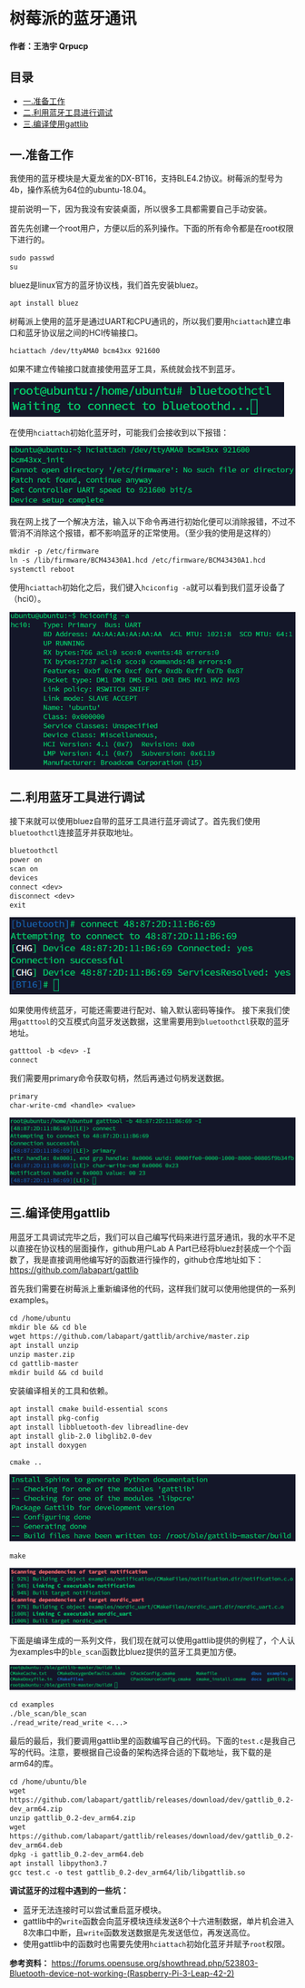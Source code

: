 树莓派的蓝牙通讯
==
#### 作者：王浩宇 Qrpucp

## 目录

- [一.准备工作](#1)
- [二.利用蓝牙工具进行调试](#2)
- [三.编译使用gattlib](#3)
  
<span id="1"></span>

## 一.准备工作

我使用的蓝牙模块是大夏龙雀的DX-BT16，支持BLE4.2协议。树莓派的型号为4b，操作系统为64位的ubuntu-18.04。

提前说明一下，因为我没有安装桌面，所以很多工具都需要自己手动安装。

首先先创建一个root用户，方便以后的系列操作。下面的所有命令都是在root权限下进行的。

```shell
sudo passwd
su
```

bluez是linux官方的蓝牙协议栈，我们首先安装bluez。

```shell
apt install bluez
```

树莓派上使用的蓝牙是通过UART和CPU通讯的，所以我们要用```hciattach```建立串口和蓝牙协议层之间的HCI传输接口。

```shell
hciattach /dev/ttyAMA0 bcm43xx 921600
```

如果不建立传输接口就直接使用蓝牙工具，系统就会找不到蓝牙。

![](./linux_photos/树莓派的蓝牙通讯/等待连接.png)


在使用```hciattach```初始化蓝牙时，可能我们会接收到以下报错：

![](./linux_photos/树莓派的蓝牙通讯/hciattach报错.png)

我在网上找了一个解决方法，输入以下命令再进行初始化便可以消除报错，不过不管消不消除这个报错，都不影响蓝牙的正常使用。（至少我的使用是这样的）

```shell
mkdir -p /etc/firmware
ln -s /lib/firmware/BCM43430A1.hcd /etc/firmware/BCM43430A1.hcd
systemctl reboot
```

使用```hciattach```初始化之后，我们键入```hciconfig -a```就可以看到我们蓝牙设备了（hci0）。

![](./linux_photos/树莓派的蓝牙通讯/hci0.png)

<span id="2"></span>

## 二.利用蓝牙工具进行调试

接下来就可以使用bluez自带的蓝牙工具进行蓝牙调试了。首先我们使用```bluetoothctl```连接蓝牙并获取地址。

```shell
bluetoothctl
power on
scan on
devices
connect <dev>
disconnect <dev>
exit
```
![](./linux_photos/树莓派的蓝牙通讯/蓝牙连接.png)

如果使用传统蓝牙，可能还需要进行配对、输入默认密码等操作。
接下来我们使用```gatttool```的交互模式向蓝牙发送数据，这里需要用到```bluetoothctl```获取的蓝牙地址。

```shell
gatttool -b <dev> -I
connect
```

我们需要用primary命令获取句柄，然后再通过句柄发送数据。

```shell
primary
char-write-cmd <handle> <value>
```
![](./linux_photos/树莓派的蓝牙通讯/发送数据.png)

<span id="3"></span>

## 三.编译使用gattlib

用蓝牙工具调试完毕之后，我们可以自己编写代码来进行蓝牙通讯，我的水平不足以直接在协议栈的层面操作，github用户Lab A Part已经将bluez封装成一个个函数了，我是直接调用他编写好的函数进行操作的，github仓库地址如下：https://github.com/labapart/gattlib

首先我们需要在树莓派上重新编译他的代码，这样我们就可以使用他提供的一系列examples。

```shell
cd /home/ubuntu
mkdir ble && cd ble
wget https://github.com/labapart/gattlib/archive/master.zip
apt install unzip
unzip master.zip
cd gattlib-master
mkdir build && cd build
```

安装编译相关的工具和依赖。

```shell
apt install cmake build-essential scons
apt install pkg-config
apt install libbluetooth-dev libreadline-dev
apt install glib-2.0 libglib2.0-dev
apt install doxygen
```

```shell
cmake ..
```

![](./linux_photos/树莓派的蓝牙通讯/cmake.png)

```shell
make
```

![](./linux_photos/树莓派的蓝牙通讯/make.png)

下面是编译生成的一系列文件，我们现在就可以使用gattlib提供的例程了，个人认为examples中的```ble_scan```函数比bluez提供的蓝牙工具更加方便。

![](./linux_photos/树莓派的蓝牙通讯/编译生成文件.png)

```shell
cd examples
./ble_scan/ble_scan
./read_write/read_write <...>
```

最后的最后，我们要调用gattlib里的函数编写自己的代码。下面的```test.c```是我自己写的代码。注意，要根据自己设备的架构选择合适的下载地址，我下载的是arm64的库。

```shell
cd /home/ubuntu/ble
wget https://github.com/labapart/gattlib/releases/download/dev/gattlib_0.2-dev_arm64.zip
unzip gattlib_0.2-dev_arm64.zip
wget https://github.com/labapart/gattlib/releases/download/dev/gattlib_0.2-dev_arm64.deb
dpkg -i gattlib_0.2-dev_arm64.deb
apt install libpython3.7
gcc test.c -o test gattlib_0.2-dev_arm64/lib/libgattlib.so
```

**调试蓝牙的过程中遇到的一些坑：**

- 蓝牙无法连接时可以尝试重启蓝牙模块。
- gattlib中的```write```函数会向蓝牙模块连续发送8个十六进制数据，单片机会进入8次串口中断，且```write```函数发送数据是先发送低位，再发送高位。
- 使用gattlib中的函数时也需要先使用```hciattach```初始化蓝牙并赋予```root```权限。

**参考资料：**
https://forums.opensuse.org/showthread.php/523803-Bluetooth-device-not-working-(Raspberry-Pi-3-Leap-42-2)